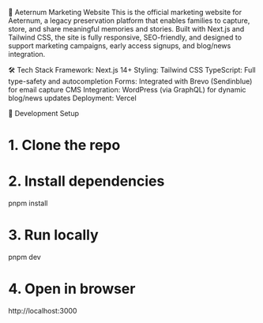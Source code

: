 🚀 Aeternum Marketing Website
This is the official marketing website for Aeternum, a legacy preservation platform that enables families to capture, store, and share meaningful memories and stories. Built with Next.js and Tailwind CSS, the site is fully responsive, SEO-friendly, and designed to support marketing campaigns, early access signups, and blog/news integration.

🛠️ Tech Stack
Framework: Next.js 14+
Styling: Tailwind CSS
TypeScript: Full type-safety and autocompletion
Forms: Integrated with Brevo (Sendinblue) for email capture
CMS Integration: WordPress (via GraphQL) for dynamic blog/news updates
Deployment: Vercel 

🚧 Development Setup
# 1. Clone the repo
# 2. Install dependencies
pnpm install
# 3. Run locally
pnpm dev
# 4. Open in browser
http://localhost:3000
